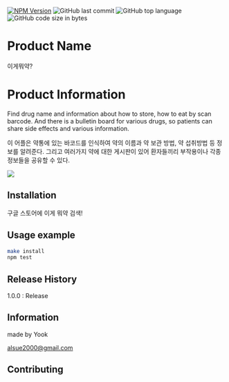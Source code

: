 [![NPM Version][npm-image]][npm-url]
<img alt="GitHub last commit" src="https://img.shields.io/github/last-commit/codepam2020/Drug-Information-App">
![GitHub top language](https://img.shields.io/github/languages/top/codepam2020/Drug-Information-App)
![GitHub code size in bytes](https://img.shields.io/github/languages/code-size/codepam2020/Drug-Information-App)

# Product Name

이게뭐약?

# Product Information

Find drug name and information about how to store, how to eat by scan barcode.
And there is a bulletin board for various drugs, so patients can share side effects and various information.

이 어플은 약통에 있는 바코드를 인식하여 약의 이름과 약 보관 방법, 약 섭취방법 등 정보를 알려준다.
그리고 여러가지 약에 대한 게시판이 있어 환자들끼리 부작용이나 각종 정보들을 공유할 수 있다.

![](header.png)

## Installation

구글 스토어에 이게 뭐약 검색!

## Usage example

<!-- A few motivating and useful examples of how your product can be used. Spice this up with code blocks and potentially more screenshots.

_For more examples and usage, please refer to the [Wiki][wiki]._

## Development setup

Describe how to install all development dependencies and how to run an automated test-suite of some kind. Potentially do this for multiple platforms. -->

```sh
make install
npm test
```

## Release History

1.0.0 : Release

<!-- - 0.2.1
  - CHANGE: Update docs (module code remains unchanged)
- 0.2.0
  - CHANGE: Remove `setDefaultXYZ()`
  - ADD: Add `init()`
- 0.1.1
  - FIX: Crash when calling `baz()` (Thanks @GenerousContributorName!)
- 0.1.0
  - The first proper release
  - CHANGE: Rename `foo()` to `bar()`
- 0.0.1
  - Work in progress -->

## Information

made by Yook

alsue2000@gmail.com

<!--
Your Name – [@YourTwitter](https://twitter.com/dbader_org) – YourEmail@example.com

Distributed under the XYZ license. See `LICENSE` for more information.

[https://github.com/yourname/github-link](https://github.com/dbader/) -->

## Contributing

<!-- 1. Fork it (<https://github.com/yourname/yourproject/fork>)
2. Create your feature branch (`git checkout -b feature/fooBar`)
3. Commit your changes (`git commit -am 'Add some fooBar'`)
4. Push to the branch (`git push origin feature/fooBar`)
5. Create a new Pull Request -->

<!-- Markdown link & img dfn's -->

[npm-image]: https://img.shields.io/npm/v/datadog-metrics.svg?style=flat-square
[npm-url]: https://npmjs.org/package/datadog-metrics
[npm-downloads]: https://img.shields.io/npm/dm/datadog-metrics.svg?style=flat-square
[travis-image]: https://img.shields.io/travis/dbader/node-datadog-metrics/master.svg?style=flat-square
[travis-url]: https://travis-ci.org/dbader/node-datadog-metrics
[wiki]: https://github.com/yourname/yourproject/wiki
